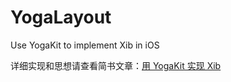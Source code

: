 # YogaLayout
Use YogaKit to implement Xib in iOS

详细实现和思想请查看简书文章：[用 YogaKit 实现 Xib](https://www.jianshu.com/p/f1bca5c54904)
